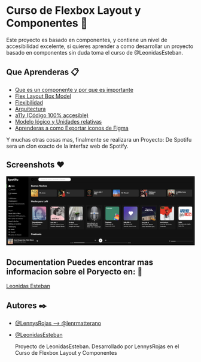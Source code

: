 
# Curso de Flexbox Layout y Componentes 🚀
Este proyecto es basado en componentes, y contiene un nivel de accesibilidad excelente, si quieres aprender a como desarrollar un proyecto basado en componentes sin duda toma el curso de @LeonidasEsteban.


## Que Aprenderas 📋

 - [Que es un componente y por que es importante](https://leonidasesteban.com/aprender/flexbox-componentes/componentes)
 - [Flex Layout Box Model](https://leonidasesteban.com/aprender/flexbox-componentes/flexbox-model)
 - [Flexibilidad](https://leonidasesteban.com/aprender/flexbox-componentes/flexibilidad)
 - [ Arquitectura](https://leonidasesteban.com/aprender/flexbox-componentes)
 - [ a11y (Código 100% accesible)](https://leonidasesteban.com/aprender/flexbox-componentes)
 - [ Modelo lógico y Unidades relativas](https://leonidasesteban.com/aprender/flexbox-componentes)
 - [ Aprenderas a como Exportar íconos de Figma](https://leonidasesteban.com/aprender/flexbox-componentes)

  Y muchas otras cosas mas, finalmente se realizara un Proyecto: De Spotifu sera un clon exacto de la interfaz web de Spotify.
## Screenshots ❤️

![App Screenshot](https://github.com/lenrmatterano/Spotifu/blob/master/images/capturaspotifulennys.png?raw=true)

  
## Documentation Puedes encontrar mas informacion sobre el Poryecto en: 📖

[Leonidas Esteban](https://leonidasesteban.com/aprender/flexbox-componentes)

  
## Autores ✒️

- [@LennysRojas --> @lenrmatterano](https://www.instagram.com/lennrmatterano/)
- [@LeonidasEsteban](https://github.com/LeonidasEsteban/curso-flexbox-layout-componentes)

  Proyecto de LeonidasEsteban. Desarrollado por LennysRojas en el Curso de Flexbox Layout y Componentes